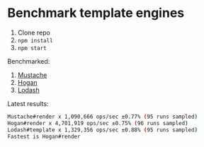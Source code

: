 # Benchmark template engines

1. Clone repo
2. `npm install`
3. `npm start`

Benchmarked:  
1. [Mustache](https://github.com/janl/mustache.js)  
2. [Hogan](http://twitter.github.io/hogan.js/)  
3. [Lodash](https://lodash.com/docs#template)

Latest results:

```bash
Mustache#render x 1,090,666 ops/sec ±0.77% (95 runs sampled)
Hogan#render x 4,701,919 ops/sec ±0.75% (96 runs sampled)
Lodash#template x 1,329,356 ops/sec ±0.88% (95 runs sampled)
Fastest is Hogan#render
```
